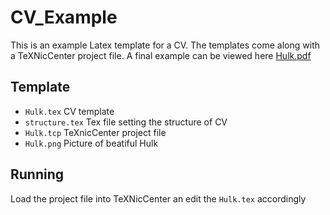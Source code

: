 # CV_Example

This is an example Latex template for a CV. 
The templates come along with a TeXNicCenter project file. 
A final example can be viewed here [Hulk.pdf](https://github.com/TimSchlombs/CV_Example/blob/master/hulk.pdf)

Template
--------
* ```Hulk.tex``` CV template
* ```structure.tex``` Tex file setting the structure of CV 
* ```Hulk.tcp``` TeXnicCenter project file
* ```Hulk.png``` Picture of beatiful Hulk 


Running 
-------
Load the project file into TeXNicCenter an edit the ```Hulk.tex``` accordingly
